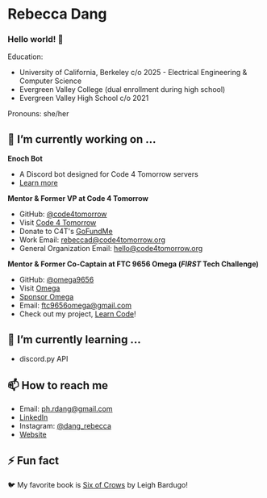 # Rebecca Dang
### Hello world! 👋
Education: 
- University of California, Berkeley c/o 2025 - Electrical Engineering & Computer Science
- Evergreen Valley College (dual enrollment during high school)
- Evergreen Valley High School c/o 2021


Pronouns: she/her

## 🔭 I’m currently working on ...
**Enoch Bot**
* A Discord bot designed for Code 4 Tomorrow servers
* [Learn more](https://phrdang.gitbook.io/enoch-bot)

**Mentor & Former VP at Code 4 Tomorrow**
* GitHub: [@code4tomorrow](https://github.com/code4tomorrow)
* Visit [Code 4 Tomorrow](https://code4tomorrow.org)
* Donate to C4T's [GoFundMe](https://gf.me/u/x4zn9m)
* Work Email: rebeccad@code4tomorrow.org
* General Organization Email: hello@code4tomorrow.org

**Mentor & Former Co-Captain at FTC 9656 Omega (*FIRST* Tech Challenge)**
* GitHub: [@omega9656](https://github.com/omega9656)
* Visit [Omega](https://omegarobotics.wordpress.com)
* [Sponsor Omega](https://bit.ly/sponsoromega)
* Email: ftc9656omega@gmail.com
* Check out my project, [Learn Code](https://omega9656.github.io/learn-code)!


## 🌱 I’m currently learning ...
- discord.py API

  
## 📫 How to reach me
- Email: ph.rdang@gmail.com
- [LinkedIn](https://linkedin.com/in/dang-rebecca)
- Instagram: [@dang_rebecca](https://instagram.com/dang_rebecca)
- [Website](https://phrdang.github.io)
  
## ⚡ Fun fact
🐦 My favorite book is [Six of Crows](https://www.goodreads.com/book/show/23437156-six-of-crows) by Leigh Bardugo!


<!--
**phrdang/phrdang** is a ✨ _special_ ✨ repository because its `README.md` (this file) appears on your GitHub profile.

Here are some ideas to get you started:
- 👯 I’m looking to collaborate on ...
- 🤔 I’m looking for help with ...
- 💬 Ask me about ...
-->
